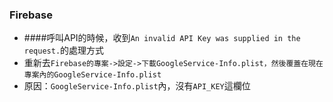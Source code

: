 ### Firebase

* ####呼叫API的時候，收到`An invalid API Key was supplied in the request.`的處理方式
 * 重新去`Firebase的專案->設定->下載GoogleService-Info.plist，然後覆蓋在現在專案內的GoogleService-Info.plist`
 * 原因：`GoogleService-Info.plist`內，沒有`API_KEY`這欄位
